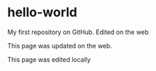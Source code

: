 # hello-world
My first repository on GitHub.
Edited on the web

This page was updated on the web.

This page was edited locally